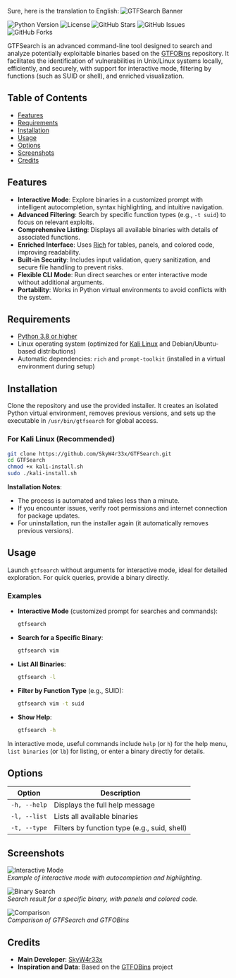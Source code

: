Sure, here is the translation to English:
![GTFSearch Banner](https://i.imgur.com/eKrVtqQ.png)

![Python Version](https://img.shields.io/badge/Python-3.8%2B-blue.svg?style=flat-square)
![License](https://img.shields.io/badge/License-MIT-green.svg?style=flat-square)
![GitHub Stars](https://img.shields.io/github/stars/SkyW4r33x/GTFSearch?style=flat-square&color=brightgreen)
![GitHub Issues](https://img.shields.io/github/issues/SkyW4r33x/GTFSearch?style=flat-square&color=yellow)
![GitHub Forks](https://img.shields.io/github/forks/SkyW4r33x/GTFSearch?style=flat-square)

GTFSearch is an advanced command-line tool designed to search and analyze potentially exploitable binaries based on the [GTFOBins](https://gtfobins.github.io/) repository. It facilitates the identification of vulnerabilities in Unix/Linux systems locally, efficiently, and securely, with support for interactive mode, filtering by functions (such as SUID or shell), and enriched visualization.

## Table of Contents

- [Features](#features)
- [Requirements](#requirements)
- [Installation](#installation)
- [Usage](#usage)
- [Options](#options)
- [Screenshots](#screenshots)
- [Credits](#credits)

## Features

- **Interactive Mode**: Explore binaries in a customized prompt with intelligent autocompletion, syntax highlighting, and intuitive navigation.
- **Advanced Filtering**: Search by specific function types (e.g., `-t suid`) to focus on relevant exploits.
- **Comprehensive Listing**: Displays all available binaries with details of associated functions.
- **Enriched Interface**: Uses [Rich](https://rich.readthedocs.io/en/stable/) for tables, panels, and colored code, improving readability.
- **Built-in Security**: Includes input validation, query sanitization, and secure file handling to prevent risks.
- **Flexible CLI Mode**: Run direct searches or enter interactive mode without additional arguments.
- **Portability**: Works in Python virtual environments to avoid conflicts with the system.

## Requirements

- [Python 3.8 or higher](https://www.python.org/downloads/)
- Linux operating system (optimized for [Kali Linux](https://www.kali.org/) and Debian/Ubuntu-based distributions)
- Automatic dependencies: `rich` and `prompt-toolkit` (installed in a virtual environment during setup)

## Installation

Clone the repository and use the provided installer. It creates an isolated Python virtual environment, removes previous versions, and sets up the executable in `/usr/bin/gtfsearch` for global access.

### For Kali Linux (Recommended)

```bash
git clone https://github.com/SkyW4r33x/GTFSearch.git
cd GTFSearch
chmod +x kali-install.sh
sudo ./kali-install.sh
```

**Installation Notes**:
- The process is automated and takes less than a minute.
- If you encounter issues, verify root permissions and internet connection for package updates.
- For uninstallation, run the installer again (it automatically removes previous versions).

## Usage

Launch `gtfsearch` without arguments for interactive mode, ideal for detailed exploration. For quick queries, provide a binary directly.

### Examples

- **Interactive Mode** (customized prompt for searches and commands):
  ```bash
  gtfsearch
  ```

- **Search for a Specific Binary**:
  ```bash
  gtfsearch vim
  ```

- **List All Binaries**:
  ```bash
  gtfsearch -l
  ```

- **Filter by Function Type** (e.g., SUID):
  ```bash
  gtfsearch vim -t suid
  ```

- **Show Help**:
  ```bash
  gtfsearch -h
  ```

In interactive mode, useful commands include `help` (or `h`) for the help menu, `list binaries` (or `lb`) for listing, or enter a binary directly for details.

## Options

| Option             | Description                                      |
|--------------------|--------------------------------------------------|
| `-h, --help`       | Displays the full help message                  |
| `-l, --list`       | Lists all available binaries                    |
| `-t, --type`       | Filters by function type (e.g., suid, shell)    |

## Screenshots

![Interactive Mode](https://i.imgur.com/B89HAGr.png)  
*Example of interactive mode with autocompletion and highlighting.*

![Binary Search](https://i.imgur.com/mAz4CUF.png)  
*Search result for a specific binary, with panels and colored code.*

![Comparison](https://imgur.com/uJ7l0e2.png)  
*Comparison of GTFSearch and GTFOBins*

## Credits

- **Main Developer**: [SkyW4r33x](https://github.com/SkyW4r33x)
- **Inspiration and Data**: Based on the [GTFOBins](https://gtfobins.github.io/) project
